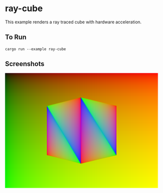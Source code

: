 # ray-cube

This example renders a ray traced cube with hardware acceleration.

## To Run

```
cargo run --example ray-cube
```

## Screenshots

![Cube example](./screenshot.png)
